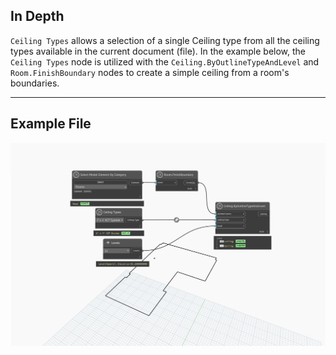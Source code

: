 ## In Depth
`Ceiling Types` allows a selection of a single Ceiling type from all the ceiling types available in the current document (file). In the example below, the `Ceiling Types` node is utilized with the `Ceiling.ByOutlineTypeAndLevel` and `Room.FinishBoundary` nodes to create a simple ceiling from a room's boundaries.
___
## Example File

![Ceiling Types](./DSRevitNodesUI.CeilingTypes_img.jpg)